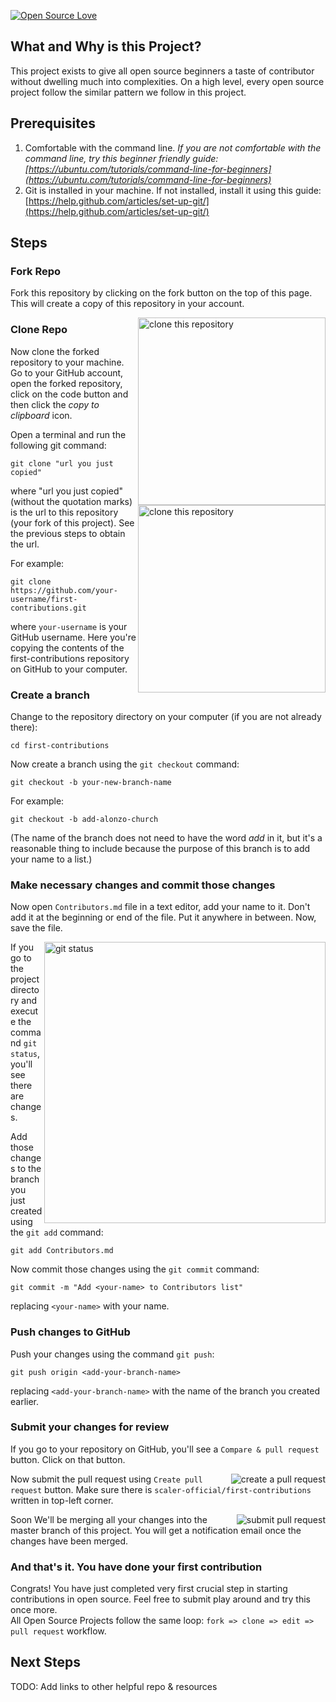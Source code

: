 [![Open Source Love](https://badges.frapsoft.com/os/v1/open-source.svg?v=103)](https://github.com/scaler-official/first-contributions/)
## What and Why is this Project?
This project exists to give all open source beginners a taste of contributor without dwelling much
into complexities. On a high level, every open source project follow the similar pattern we follow
in this project.

## Prerequisites

1. Comfortable with the command line. *If you are not comfortable with the command line, try this 
beginner friendly guide: [https://ubuntu.com/tutorials/command-line-for-beginners](https://ubuntu.com/tutorials/command-line-for-beginners)*
2. Git is installed in your machine. If not installed, install it using this guide: [https://help.github.com/articles/set-up-git/](https://help.github.com/articles/set-up-git/)

## Steps

### Fork Repo
Fork this repository by clicking on the fork button on the top of this page.
This will create a copy of this repository in your account.

<img align="right" width="300" src="https://raw.githubusercontent.com/scaler-official/first-contributions/master/assets/fork.png" alt="clone this repository" />

### Clone Repo
Now clone the forked repository to your machine. Go to your GitHub account, open the forked repository, click on the code button and then click the _copy to clipboard_ icon.

<img align="right" width="300" src="https://raw.githubusercontent.com/scaler-official/first-contributions/master/assets/clone.png" alt="clone this repository" />

Open a terminal and run the following git command:

```
git clone "url you just copied"
```

where "url you just copied" (without the quotation marks) is the url to this repository (your fork of this project). See the previous steps to obtain the url.

For example:

```
git clone https://github.com/your-username/first-contributions.git
```

where `your-username` is your GitHub username. Here you're copying the contents of the first-contributions repository on GitHub to your computer.

### Create a branch

Change to the repository directory on your computer (if you are not already there):

```
cd first-contributions
```

Now create a branch using the `git checkout` command:

```
git checkout -b your-new-branch-name
```

For example:

```
git checkout -b add-alonzo-church
```

(The name of the branch does not need to have the word _add_ in it, but it's a reasonable thing to include because the purpose of this branch is to add your name to a list.)

### Make necessary changes and commit those changes

Now open `Contributors.md` file in a text editor, add your name to it. Don't add it at the beginning or end of the file. Put it anywhere in between. Now, save the file.

<img align="right" width="450" src="https://firstcontributions.github.io/assets/Readme/git-status.png" alt="git status" />

If you go to the project directory and execute the command `git status`, you'll see there are changes.

Add those changes to the branch you just created using the `git add` command:

```
git add Contributors.md
```

Now commit those changes using the `git commit` command:

```
git commit -m "Add <your-name> to Contributors list"
```

replacing `<your-name>` with your name.

### Push changes to GitHub

Push your changes using the command `git push`:

```
git push origin <add-your-branch-name>
```

replacing `<add-your-branch-name>` with the name of the branch you created earlier.

### Submit your changes for review

If you go to your repository on GitHub, you'll see a `Compare & pull request` button. Click on that button.

<img style="float: right;" src="https://raw.githubusercontent.com/scaler-official/first-contributions/master/assets/create-pull-request.png" alt="create a pull request" />

Now submit the pull request using `Create pull request` button. Make sure there is `scaler-official/first-contributions` written in top-left corner.

<img style="float: right;" src="https://raw.githubusercontent.com/scaler-official/first-contributions/master/assets/open-pull-request.png" alt="submit pull request" />

Soon We'll be merging all your changes into the master branch of this project. You will get a notification email once the changes have been merged.

### And that's it. You have done your first contribution
Congrats! You have just completed very first crucial step in starting contributions in open source.
Feel free to submit play around and try this once more.  
All Open Source Projects follow the same loop: `fork => clone => edit => pull request` workflow.

## Next Steps
TODO: Add links to other helpful repo & resources

